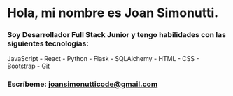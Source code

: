 # Hola, mi nombre es **Joan Simonutti**.

### **Soy Desarrollador Full Stack Junior** y tengo habilidades con las siguientes tecnologías:
JavaScript - React - Python - Flask - SQLAlchemy - HTML - CSS - Bootstrap - Git
### **Escríbeme:** [joansimonutticode@gmail.com](mailto:joansimonutticode@gmail.com)

